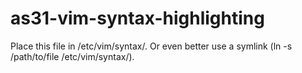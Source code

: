 as31-vim-syntax-highlighting
============================
Place this file in /etc/vim/syntax/. Or even better use a symlink (ln -s /path/to/file /etc/vim/syntax/).

